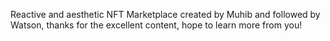 Reactive and aesthetic NFT Marketplace created by Muhib and followed by Watson, thanks for the excellent content, hope to learn more from you!
